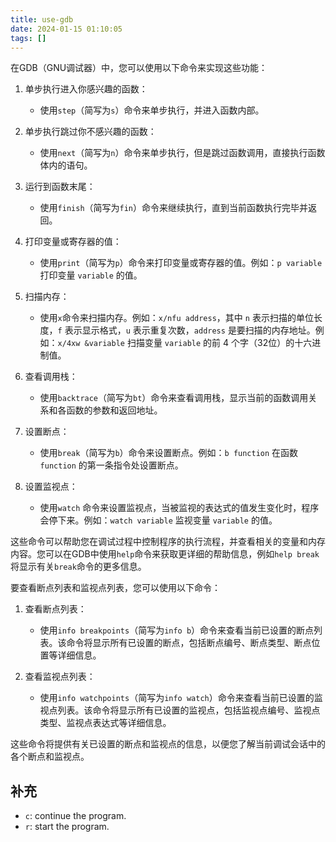 ```yaml
---
title: use-gdb
date: 2024-01-15 01:10:05
tags: []
---
```

在GDB（GNU调试器）中，您可以使用以下命令来实现这些功能：

1. 单步执行进入你感兴趣的函数：
   - 使用`step`（简写为`s`）命令来单步执行，并进入函数内部。

2. 单步执行跳过你不感兴趣的函数：
   - 使用`next`（简写为`n`）命令来单步执行，但是跳过函数调用，直接执行函数体内的语句。

3. 运行到函数末尾：
   - 使用`finish`（简写为`fin`）命令来继续执行，直到当前函数执行完毕并返回。

4. 打印变量或寄存器的值：
   - 使用`print`（简写为`p`）命令来打印变量或寄存器的值。例如：`p variable` 打印变量 `variable` 的值。

5. 扫描内存：
   - 使用`x`命令来扫描内存。例如：`x/nfu address`，其中 `n` 表示扫描的单位长度，`f` 表示显示格式，`u` 表示重复次数，`address` 是要扫描的内存地址。例如：`x/4xw &variable` 扫描变量 `variable` 的前 4 个字（32位）的十六进制值。

6. 查看调用栈：
   - 使用`backtrace`（简写为`bt`）命令来查看调用栈，显示当前的函数调用关系和各函数的参数和返回地址。

7. 设置断点：
   - 使用`break`（简写为`b`）命令来设置断点。例如：`b function` 在函数 `function` 的第一条指令处设置断点。

8. 设置监视点：
   - 使用`watch` 命令来设置监视点，当被监视的表达式的值发生变化时，程序会停下来。例如：`watch variable` 监视变量 `variable` 的值。

这些命令可以帮助您在调试过程中控制程序的执行流程，并查看相关的变量和内存内容。您可以在GDB中使用`help`命令来获取更详细的帮助信息，例如`help break`将显示有关`break`命令的更多信息。

要查看断点列表和监视点列表，您可以使用以下命令：

1. 查看断点列表：
   - 使用`info breakpoints`（简写为`info b`）命令来查看当前已设置的断点列表。该命令将显示所有已设置的断点，包括断点编号、断点类型、断点位置等详细信息。

2. 查看监视点列表：
   - 使用`info watchpoints`（简写为`info watch`）命令来查看当前已设置的监视点列表。该命令将显示所有已设置的监视点，包括监视点编号、监视点类型、监视点表达式等详细信息。

这些命令将提供有关已设置的断点和监视点的信息，以便您了解当前调试会话中的各个断点和监视点。

## 补充

- `c`: continue the program.
- `r`: start the program.

